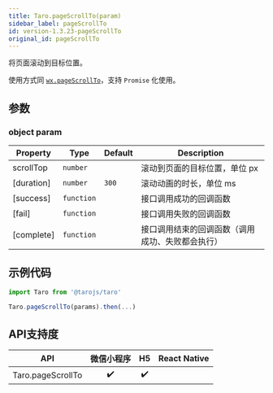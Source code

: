 ```yaml
---
title: Taro.pageScrollTo(param)
sidebar_label: pageScrollTo
id: version-1.3.23-pageScrollTo
original_id: pageScrollTo
---
```


将页面滚动到目标位置。

使用方式同 [`wx.pageScrollTo`](https://developers.weixin.qq.com/miniprogram/dev/api/wx.pageScrollTo.html)，支持 `Promise` 化使用。

## 参数

### object param

| Property | Type | Default | Description |
| --- | --- | --- | --- |
| scrollTop | <code>number</code> |  | 滚动到页面的目标位置，单位 px |
| [duration] | <code>number</code> | <code>300</code> | 滚动动画的时长，单位 ms |
| [success] | <code>function</code> |  | 接口调用成功的回调函数 |
| [fail] | <code>function</code> |  | 接口调用失败的回调函数 |
| [complete] | <code>function</code> |  | 接口调用结束的回调函数（调用成功、失败都会执行） |

## 示例代码

```jsx
import Taro from '@tarojs/taro'

Taro.pageScrollTo(params).then(...)
```



## API支持度


| API | 微信小程序 | H5 | React Native |
| :-: | :-: | :-: | :-: |
| Taro.pageScrollTo | ✔️ | ✔️ |  |

